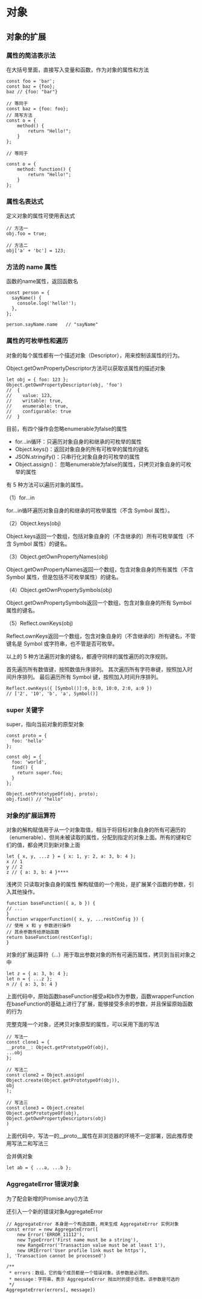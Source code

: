 # 对象
## 对象的扩展
### 属性的简洁表示法
在大括号里面，直接写入变量和函数，作为对象的属性和方法
```ecmascript 6
const foo = 'bar';
const baz = {foo};
baz // {foo: "bar"}

// 等同于
const baz = {foo: foo};
// 简写方法
const o = {
    method() {
        return "Hello!";
    }
};

// 等同于

const o = {
    method: function() {
        return "Hello!";
    }
};
```
### 属性名表达式
定义对象的属性可使用表达式
```ecmascript 6
// 方法一
obj.foo = true;

// 方法二
obj['a' + 'bc'] = 123;
```
### 方法的 name 属性
函数的name属性，返回函数名

```ecmascript 6
const person = {
  sayName() {
    console.log('hello!');
  },
};

person.sayName.name   // "sayName"
```
### 属性的可枚举性和遍历
对象的每个属性都有一个描述对象（Descriptor），用来控制该属性的行为。

Object.getOwnPropertyDescriptor方法可以获取该属性的描述对象

```ecmascript 6
let obj = { foo: 123 };
Object.getOwnPropertyDescriptor(obj, 'foo')
//  {
//    value: 123,
//    writable: true,
//    enumerable: true,
//    configurable: true
//  }
```


目前，有四个操作会忽略enumerable为false的属性

- for...in循环：只遍历对象自身的和继承的可枚举的属性
- Object.keys()：返回对象自身的所有可枚举的属性的键名
- JSON.stringify()：只串行化对象自身的可枚举的属性
- Object.assign()： 忽略enumerable为false的属性，只拷贝对象自身的可枚举的属性


有 5 种方法可以遍历对象的属性。

（1）for...in

for...in循环遍历对象自身的和继承的可枚举属性（不含 Symbol 属性）。

（2）Object.keys(obj)

Object.keys返回一个数组，包括对象自身的（不含继承的）所有可枚举属性（不含 Symbol 属性）的键名。

（3）Object.getOwnPropertyNames(obj)

Object.getOwnPropertyNames返回一个数组，包含对象自身的所有属性（不含 Symbol 属性，但是包括不可枚举属性）的键名。

（4）Object.getOwnPropertySymbols(obj)

Object.getOwnPropertySymbols返回一个数组，包含对象自身的所有 Symbol 属性的键名。

（5）Reflect.ownKeys(obj)

Reflect.ownKeys返回一个数组，包含对象自身的（不含继承的）所有键名，不管键名是 Symbol 或字符串，也不管是否可枚举。

以上的 5 种方法遍历对象的键名，都遵守同样的属性遍历的次序规则。

首先遍历所有数值键，按照数值升序排列。
其次遍历所有字符串键，按照加入时间升序排列。
最后遍历所有 Symbol 键，按照加入时间升序排列。

```ecmascript 6
Reflect.ownKeys({ [Symbol()]:0, b:0, 10:0, 2:0, a:0 })
// ['2', '10', 'b', 'a', Symbol()]
```
### super 关键字
super，指向当前对象的原型对象
```ecmascript 6
const proto = {
  foo: 'hello'
};

const obj = {
  foo: 'world',
  find() {
    return super.foo;
  }
};

Object.setPrototypeOf(obj, proto);
obj.find() // "hello"
```
### 对象的扩展运算符
对象的解构赋值用于从一个对象取值，相当于将目标对象自身的所有可遍历的（enumerable）、但尚未被读取的属性，分配到指定的对象上面。所有的键和它们的值，都会拷贝到新对象上面

```ecmascript 6
let { x, y, ...z } = { x: 1, y: 2, a: 3, b: 4 };
x // 1
y // 2
z // { a: 3, b: 4 }****
```

浅拷贝
只读取对象自身的属性
解构赋值的一个用处，是扩展某个函数的参数，引入其他操作。

```ecmascript 6
function baseFunction({ a, b }) {
// ...
}
function wrapperFunction({ x, y, ...restConfig }) {
// 使用 x 和 y 参数进行操作
// 其余参数传给原始函数
return baseFunction(restConfig);
}
```

对象的扩展运算符（...）用于取出参数对象的所有可遍历属性，拷贝到当前对象之中
```ecmascript 6
let z = { a: 3, b: 4 };
let n = { ...z };
n // { a: 3, b: 4 }
```
上面代码中，原始函数baseFunction接受a和b作为参数，函数wrapperFunction在baseFunction的基础上进行了扩展，能够接受多余的参数，并且保留原始函数的行为

完整克隆一个对象，还拷贝对象原型的属性，可以采用下面的写法

```ecmascript 6
// 写法一
const clone1 = {
__proto__: Object.getPrototypeOf(obj),
...obj
};

// 写法二
const clone2 = Object.assign(
Object.create(Object.getPrototypeOf(obj)),
obj
);

// 写法三
const clone3 = Object.create(
Object.getPrototypeOf(obj),
Object.getOwnPropertyDescriptors(obj)
)
```
上面代码中，写法一的__proto__属性在非浏览器的环境不一定部署，因此推荐使用写法二和写法三

合并俩对象
```ecmascript 6
let ab = { ...a, ...b };
```
### AggregateError 错误对象
为了配合新增的Promise.any()方法

还引入一个新的错误对象AggregateError
```ecmascript 6
// AggregateError 本身是一个构造函数，用来生成 AggregateError 实例对象
const error = new AggregateError([
    new Error('ERROR_11112'),
    new TypeError('First name must be a string'),
    new RangeError('Transaction value must be at least 1'),
    new URIError('User profile link must be https'),
], 'Transaction cannot be processed')

/**
 * errors：数组，它的每个成员都是一个错误对象。该参数是必须的。
 * message：字符串，表示 AggregateError 抛出时的提示信息。该参数是可选的
 */
AggregateError(errors[, message])
```